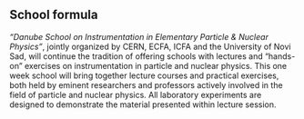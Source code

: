 ## School formula

_“Danube School on Instrumentation in Elementary Particle & Nuclear Physics”_, jointly organized by CERN, ECFA, ICFA and the University of Novi Sad, will continue the tradition of offering schools with lectures and “hands-on” exercises on instrumentation in particle and nuclear physics. This one week school will bring together lecture courses and practical exercises, both held by eminent researchers and professors actively involved in the field of particle and nuclear physics. All laboratory experiments are designed to demonstrate the material presented within lecture session.

